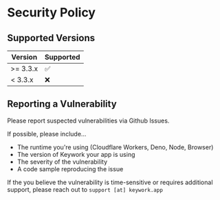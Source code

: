 # Security Policy

## Supported Versions

| Version | Supported          |
| ------- | ------------------ |
| >= 3.3.x   | :white_check_mark: |
| < 3.3.x   | :x:                |

## Reporting a Vulnerability

Please report suspected vulnerabilities via Github Issues.

If possible, please include...

- The runtime you're using (Cloudflare Workers, Deno, Node, Browser)
- The version of Keywork your app is using
- The severity of the vulnerability
- A code sample reproducing the issue

If the you believe the vulnerability is time-sensitive or requires additional support, please reach out to `support [at] keywork.app`
